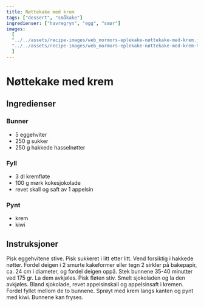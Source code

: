 ```yaml
---
title: Nøttekake med krem
tags: ["dessert", "småkake"]
ingredienser: ["havregryn", "egg", "smør"]
images:
  [
  "../../assets/recipe-images/web_mormors-eplekake-nøttekake-med-krem.jpg",
  "../../assets/recipe-images/web_mormors-eplekake-nøttekake-med-krem-to.jpg",
  ]
---
```


# Nøttekake med krem

## Ingredienser

### Bunner

- 5 eggehviter
- 250 g sukker
- 250 g hakkede hasselnøtter

### Fyll

- 3 dl kremfløte
- 100 g mørk kokesjokolade
- revet skall og saft av 1 appelsin

### Pynt

- krem
- kiwi

## Instruksjoner

Pisk eggehvitene stive. Pisk sukkeret i litt etter litt. Vend forsiktig i hakkede nøtter. Fordel deigen i 2 smurte kakeformer eller tegn 2 sirkler på bakepapir, ca. 24 cm i diameter, og fordel deigen oppå. Stek bunnene 35-40 minutter ved 175 gr. La dem avkjøles. Pisk fløten stiv. Smelt sjokoladen og la den avkjøles. Bland sjokolade, revet appelsinskall og appelsinsaft i kremen. Fordel fyllet mellom de to bunnene. Sprøyt med krem langs kanten og pynt med kiwi. Bunnene kan fryses.
